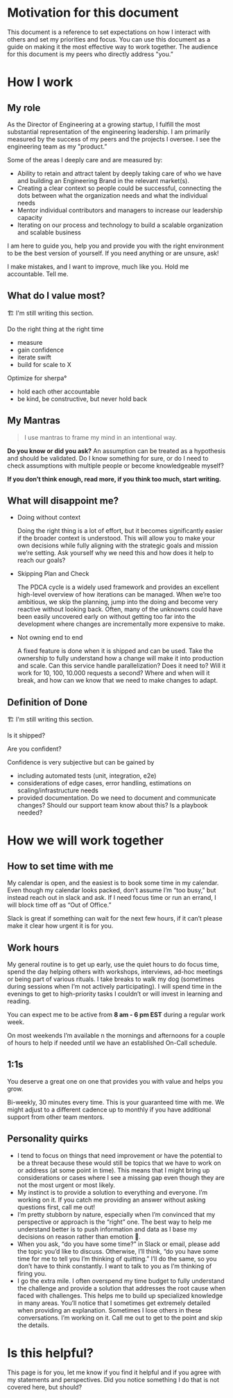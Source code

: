 # Motivation for this document

This document is a reference to set expectations on how I interact with others and set my priorities and focus. You can use this document as a guide on making it the most effective way to work together. The audience for this document is my peers who directly address "you.”

# How I work

## My role

As the Director of Engineering at a growing startup, I fulfill the most substantial representation of the engineering leadership. I am primarily measured by the success of my peers and the projects I oversee. I see the engineering team as my "product.”

Some of the areas I deeply care and are measured by:

* Ability to retain and attract talent by deeply taking care of who we have and building an Engineering Brand in the relevant market(s).
* Creating a clear context so people could be successful, connecting the dots between what the organization needs and what the individual needs
* Mentor individual contributors and managers to increase our leadership capacity
* Iterating on our process and technology to build a scalable organization and scalable business

I am here to guide you, help you and provide you with the right environment to be the best version of yourself. If you need anything or are unsure, ask!

I make mistakes, and I want to improve, much like you. Hold me accountable. Tell me.

## What do I value most?
🏗 I'm still writing this section.

Do the right thing at the right time

- measure
- gain confidence
- iterate swift
- build for scale to X

Optimize for sherpa°

- hold each other accountable
- be kind, be constructive, but never hold back

## My Mantras
> I use mantras to frame my mind in an intentional way.


**Do you know or did you ask?**
An assumption can be treated as a hypothesis and should be validated. Do I know something for sure, or do I need to check assumptions with multiple people or become knowledgeable myself?

**If you don’t think enough, read more, if you think too much, start writing.**

## What will disappoint me?

- Doing without context
    
    Doing the right thing is a lot of effort, but it becomes significantly easier if the broader context is understood. This will allow you to make your own decisions while fully aligning with the strategic goals and mission we’re setting. Ask yourself why we need this and how does it help to reach our goals?
    
- Skipping Plan and Check
    
    The PDCA cycle is a widely used framework and provides an excellent high-level overview of how iterations can be managed. When we’re too ambitious, we skip the planning, jump into the doing and become very reactive without looking back. Often, many of the unknowns could have been easily uncovered early on without getting too far into the development where changes are incrementally more expensive to make.
    
- Not owning end to end
    
    A fixed feature is done when it is shipped and can be used. Take the ownership to fully understand how a change will make it into production and scale. Can this service handle parallelization? Does it need to? Will it work for 10, 100, 10.000 requests a second? Where and when will it break, and how can we know that we need to make changes to adapt.
    

## Definition of Done
🏗 I'm still writing this section.

Is it shipped?

Are you confident?

Confidence is very subjective but can be gained by

- including automated tests (unit, integration, e2e)
- considerations of edge cases, error handling, estimations on scaling/infrastructure needs
- provided documentation. Do we need to document and communicate changes? Should our support team know about this? Is a playbook needed?

# How we will work together

## How to set time with me

My calendar is open, and the easiest is to book some time in my calendar. Even though my calendar looks packed, don’t assume I’m “too busy,” but instead reach out in slack and ask. If I need focus time or run an errand, I will block time off as “Out of Office.”

Slack is great if something can wait for the next few hours, if it can’t please make it clear how urgent it is for you.

## Work hours

My general routine is to get up early, use the quiet hours to do focus time, spend the day helping others with workshops, interviews, ad-hoc meetings or being part of various rituals. I take breaks to walk my dog (sometimes during sessions when I’m not actively participating). I will spend time in the evenings to get to high-priority tasks I couldn’t or will invest in learning and reading.

You can expect me to be active from **8 am - 6 pm EST** during a regular work week.

On most weekends I’m available n the mornings and afternoons for a couple of hours to help if needed until we have an established On-Call schedule. 

## 1:1s

You deserve a great one on one that provides you with value and helps you grow. 

Bi-weekly, 30 minutes every time. This is your guaranteed time with me. We might adjust to a different cadence up to monthly if you have additional support from other team mentors.

## Personality quirks

- I tend to focus on things that need improvement or have the potential to be a threat because these would still be topics that we have to work on or address (at some point in time). This means that I might bring up considerations or cases where I see a missing gap even though they are not the most urgent or most likely.
- My instinct is to provide a solution to everything and everyone. I’m working on it. If you catch me providing an answer without asking questions first, call me out!
- I’m pretty stubborn by nature, especially when I’m convinced that my perspective or approach is the “right” one. The best way to help me understand better is to push information and data as I base my decisions on reason rather than emotion 🖖.
- When you ask, “do you have some time?” in Slack or email, please add the topic you’d like to discuss. Otherwise, I’ll think, “do you have some time for me to tell you I’m thinking of quitting.” I’ll do the same, so you don’t have to think constantly. I want to talk to you as I’m thinking of firing you.
- I go the extra mile. I often overspend my time budget to fully understand the challenge and provide a solution that addresses the root cause when faced with challenges. This helps me to build up specialized knowledge in many areas. You’ll notice that I sometimes get extremely detailed when providing an explanation. Sometimes I lose others in these conversations. I’m working on it. Call me out to get to the point and skip the details.

# Is this helpful?

This page is for you, let me know if you find it helpful and if you agree with my statements and perspectives. Did you notice something I do that is not covered here, but should?
